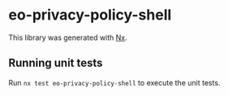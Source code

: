 # eo-privacy-policy-shell

This library was generated with [Nx](https://nx.dev).

## Running unit tests

Run `nx test eo-privacy-policy-shell` to execute the unit tests.
